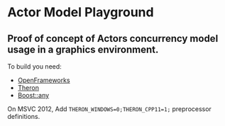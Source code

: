 Actor Model Playground
===============

Proof of concept of Actors concurrency model usage in a graphics environment.
------------------------------------------------------------------------

To build you need:

 - [OpenFrameworks][1]
 - [Theron][2]
 - [Boost::any][3]

On MSVC 2012, Add `THERON_WINDOWS=0;THERON_CPP11=1;` preprocessor definitions.
 

  [1]: http://openframeworks.cc/
  [2]: http://www.theron-library.com/
  [3]: http://www.boost.org/doc/libs/1_55_0/doc/html/any.html